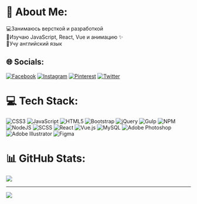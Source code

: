# 💫 About Me:
💻Занимаюсь версткой и разработкой<br>📖Изучаю JavaScript, React, Vue и анимацию ✨<br>🤞Учу английский язык


## 🌐 Socials:
[![Facebook](https://img.shields.io/badge/Facebook-%231877F2.svg?logo=Facebook&logoColor=white)](https://facebook.com/https://www.facebook.com/profile.php?id=100074648179427) [![Instagram](https://img.shields.io/badge/Instagram-%23E4405F.svg?logo=Instagram&logoColor=white)](https://instagram.com/https://www.instagram.com/catherine.sfreel) [![Pinterest](https://img.shields.io/badge/Pinterest-%23E60023.svg?logo=Pinterest&logoColor=white)](https://pinterest.com/https://ru.pinterest.com/katyslivko17/) [![Twitter](https://img.shields.io/badge/Twitter-%231DA1F2.svg?logo=Twitter&logoColor=white)](https://twitter.com/https://twitter.com/CatherineSFreel) 

# 💻 Tech Stack:
![CSS3](https://img.shields.io/badge/css3-%231572B6.svg?style=for-the-badge&logo=css3&logoColor=white) ![JavaScript](https://img.shields.io/badge/javascript-%23323330.svg?style=for-the-badge&logo=javascript&logoColor=%23F7DF1E) ![HTML5](https://img.shields.io/badge/html5-%23E34F26.svg?style=for-the-badge&logo=html5&logoColor=white) ![Bootstrap](https://img.shields.io/badge/bootstrap-%23563D7C.svg?style=for-the-badge&logo=bootstrap&logoColor=white) ![jQuery](https://img.shields.io/badge/jquery-%230769AD.svg?style=for-the-badge&logo=jquery&logoColor=white) ![Gulp](https://img.shields.io/badge/GULP-%23CF4647.svg?style=for-the-badge&logo=gulp&logoColor=white) ![NPM](https://img.shields.io/badge/NPM-%23000000.svg?style=for-the-badge&logo=npm&logoColor=white) ![NodeJS](https://img.shields.io/badge/node.js-6DA55F?style=for-the-badge&logo=node.js&logoColor=white) ![SCSS](https://img.shields.io/badge/SCSS-hotpink.svg?style=for-the-badge&logo=SCSS&logoColor=white) ![React](https://img.shields.io/badge/react-%2320232a.svg?style=for-the-badge&logo=react&logoColor=%2361DAFB) ![Vue.js](https://img.shields.io/badge/vuejs-%2335495e.svg?style=for-the-badge&logo=vuedotjs&logoColor=%234FC08D) ![MySQL](https://img.shields.io/badge/mysql-%2300f.svg?style=for-the-badge&logo=mysql&logoColor=white) ![Adobe Photoshop](https://img.shields.io/badge/adobephotoshop-%2331A8FF.svg?style=for-the-badge&logo=adobephotoshop&logoColor=white) ![Adobe Illustrator](https://img.shields.io/badge/adobeillustrator-%23FF9A00.svg?style=for-the-badge&logo=adobeillustrator&logoColor=white) 	![Figma](https://img.shields.io/badge/figma-%23F24E1E.svg?style=for-the-badge&logo=figma&logoColor=white)
# 📊 GitHub Stats:
![](https://github-readme-stats.vercel.app/api/top-langs/?username=KatySFreel&theme=dark&hide_border=true&include_all_commits=false&count_private=false&layout=compact)


---
[![](https://visitcount.itsvg.in/api?id=KatySFreel&icon=0&color=0)](https://visitcount.itsvg.in)

<!-- Proudly created with GPRM ( https://gprm.itsvg.in ) -->
